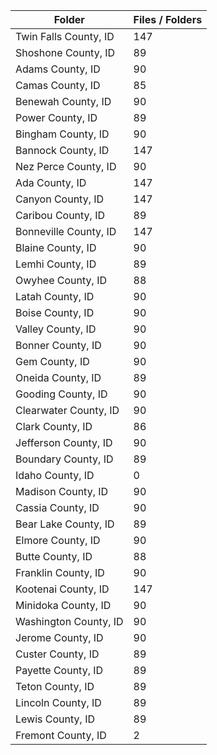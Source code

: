 | Folder                |   Files / Folders |
|-----------------------|-------------------|
| Twin Falls County, ID |               147 |
| Shoshone County, ID   |                89 |
| Adams County, ID      |                90 |
| Camas County, ID      |                85 |
| Benewah County, ID    |                90 |
| Power County, ID      |                89 |
| Bingham County, ID    |                90 |
| Bannock County, ID    |               147 |
| Nez Perce County, ID  |                90 |
| Ada County, ID        |               147 |
| Canyon County, ID     |               147 |
| Caribou County, ID    |                89 |
| Bonneville County, ID |               147 |
| Blaine County, ID     |                90 |
| Lemhi County, ID      |                89 |
| Owyhee County, ID     |                88 |
| Latah County, ID      |                90 |
| Boise County, ID      |                90 |
| Valley County, ID     |                90 |
| Bonner County, ID     |                90 |
| Gem County, ID        |                90 |
| Oneida County, ID     |                89 |
| Gooding County, ID    |                90 |
| Clearwater County, ID |                90 |
| Clark County, ID      |                86 |
| Jefferson County, ID  |                90 |
| Boundary County, ID   |                89 |
| Idaho County, ID      |                 0 |
| Madison County, ID    |                90 |
| Cassia County, ID     |                90 |
| Bear Lake County, ID  |                89 |
| Elmore County, ID     |                90 |
| Butte County, ID      |                88 |
| Franklin County, ID   |                90 |
| Kootenai County, ID   |               147 |
| Minidoka County, ID   |                90 |
| Washington County, ID |                90 |
| Jerome County, ID     |                90 |
| Custer County, ID     |                89 |
| Payette County, ID    |                89 |
| Teton County, ID      |                89 |
| Lincoln County, ID    |                89 |
| Lewis County, ID      |                89 |
| Fremont County, ID    |                 2 |
